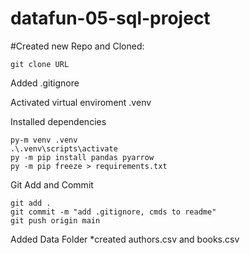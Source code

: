 # datafun-05-sql-project


#Created new Repo and Cloned:
```
git clone URL
```
Added .gitignore 

Activated virtual enviroment
.venv

Installed dependencies
```
py-m venv .venv
.\.venv\scripts\activate
py -m pip install pandas pyarrow
py -m pip freeze > requirements.txt
```
Git Add and Commit
``` 
git add .
git commit -m "add .gitignore, cmds to readme"
git push origin main
```

Added Data Folder
*created authors.csv and books.csv



